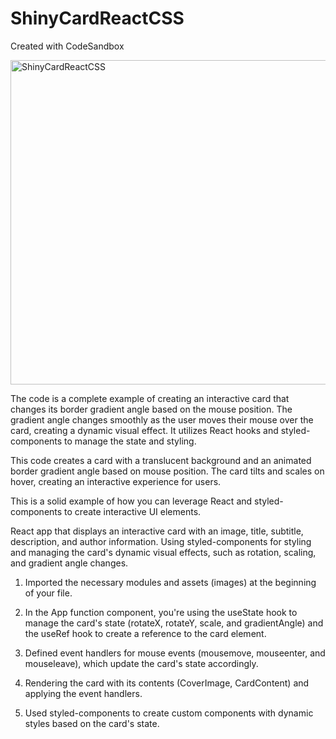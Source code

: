 # ShinyCardReactCSS
Created with CodeSandbox

<img width="519" alt="ShinyCardReactCSS" src="https://user-images.githubusercontent.com/950311/229643170-f6ba27c4-0d00-4704-89c4-ce1114535d98.png">

The code is a complete example of creating an interactive card that changes its border gradient angle based on the mouse position. The gradient angle changes smoothly as the user moves their mouse over the card, creating a dynamic visual effect. It utilizes React hooks and styled-components to manage the state and styling.

This code creates a card with a translucent background and an animated border gradient angle based on mouse position. The card tilts and scales on hover, creating an interactive experience for users.

This is a solid example of how you can leverage React and styled-components to create interactive UI elements. 

React app that displays an interactive card with an image, title, subtitle, description, and author information. Using styled-components for styling and managing the card's dynamic visual effects, such as rotation, scaling, and gradient angle changes.

1. Imported the necessary modules and assets (images) at the beginning of your file.

2. In the App function component, you're using the useState hook to manage the card's state (rotateX, rotateY, scale, and gradientAngle) and the useRef hook to create a reference to the card element.

3. Defined event handlers for mouse events (mousemove, mouseenter, and mouseleave), which update the card's state accordingly.

4. Rendering the card with its contents (CoverImage, CardContent) and applying the event handlers.

5. Used styled-components to create custom components with dynamic styles based on the card's state.
